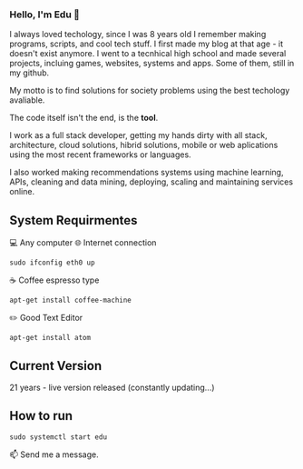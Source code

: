 ### Hello, I'm Edu 👋

I always loved techology, since I was 8 years old I remember making programs, scripts, and cool tech stuff. I first made my blog at that age - it doesn't exist anymore. I went to a tecnhical high school and made several projects, incluing games, websites, systems and apps. Some of them, still in my github. 

My motto is to find solutions for society problems using the best techology avaliable.

The code itself isn't the end, is the **tool**.

I work as a full stack developer, getting my hands dirty with all stack, architecture, cloud solutions, hibrid solutions, mobile or web aplications using the most recent frameworks or languages.

I also worked making recommendations systems using machine learning, APIs, cleaning and data mining, deploying, scaling and maintaining services online.

## System Requirmentes 
💻  Any computer
🌐  Internet connection
```
sudo ifconfig eth0 up
```
☕ Coffee espresso type
```
apt-get install coffee-machine
```
✏️ Good Text Editor
```
apt-get install atom
```

## Current Version
21 years - live version released (constantly updating...)

## How to run
```
sudo systemctl start edu
```

📫 Send me a message.
